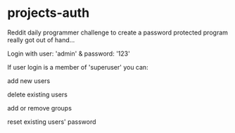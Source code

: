 # projects-auth
Reddit daily programmer challenge to create a password protected program really got out of hand...

Login with user: 'admin' & password: '123'

If user login is a member of 'superuser' you can:

add new users

delete existing users

add or remove groups

reset existing users' password
